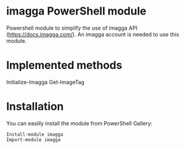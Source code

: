 # imagga PowerShell module

Powershell module to simplify the use of imagga API (https://docs.imagga.com/). An imagga account is needed to use this module.

# Implemented methods

Initialize-Imagga
Get-ImageTag

# Installation

You can easilly install the module from PowerShell Gallery: 
```
Install-module imagga
Import-module imagga
```
